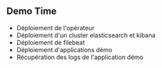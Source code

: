 ## Demo Time

* Déploiement de l'opérateur
* Déploiement d'un cluster elasticsearch et kibana
* Déploiement de filebeat
* Déploiement d'applications démo
* Récupération des logs de l'application démo
 <!-- .element: class="list-fragment" -->



